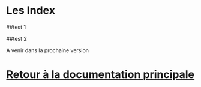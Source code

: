 Les Index
===

  ##test 1
  
  ##test 2

A venir dans la prochaine version

  

[Retour à la documentation principale](/plugin-teleinfo/fr_FR/)
===
